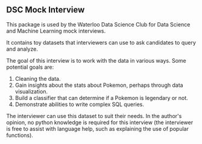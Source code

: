 ## DSC Mock Interview

This package is used by the Waterloo Data Science Club for Data Science and Machine Learning mock interviews.

It contains toy datasets that interviewers can use to ask candidates to query and analyze.

The goal of this interview is to work with the data in various ways. Some potential goals are:
1. Cleaning the data.
2. Gain insights about the stats about Pokemon, perhaps through data visualization.
3. Build a classifier that can determine if a Pokemon is legendary or not.
4. Demonstrate abilities to write complex SQL queries.

The interviewer can use this dataset to suit their needs. In the author's opinion, no python knowledge is required for this interview (the interviewer is free to assist with language help, such as explaining the use of popular functions).
